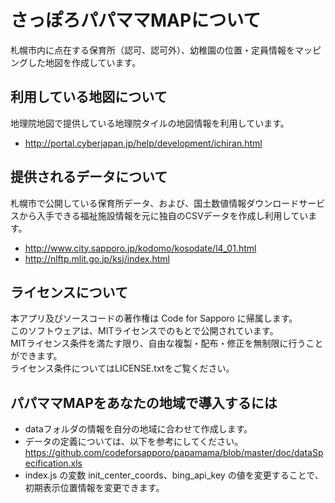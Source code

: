 # さっぽろパパママMAPについて

札幌市内に点在する保育所（認可、認可外）、幼稚園の位置・定員情報をマッピングした地図を作成しています。

## 利用している地図について

地理院地図で提供している地理院タイルの地図情報を利用しています。

- http://portal.cyberjapan.jp/help/development/ichiran.html

## 提供されるデータについて

札幌市で公開している保育所データ、および、国土数値情報ダウンロードサービスから入手できる福祉施設情報を元に独自のCSVデータを作成し利用しています。

- http://www.city.sapporo.jp/kodomo/kosodate/l4_01.html
- http://nlftp.mlit.go.jp/ksj/index.html

## ライセンスについて

本アプリ及びソースコードの著作権は Code for Sapporo に帰属します。  
このソフトウェアは、MITライセンスでのもとで公開されています。  
MITライセンス条件を満たす限り、自由な複製・配布・修正を無制限に行うことができます。  
ライセンス条件についてはLICENSE.txtをご覧ください。

## パパママMAPをあなたの地域で導入するには

- dataフォルダの情報を自分の地域に合わせて作成します。
- データの定義については、以下を参考にしてください。
https://github.com/codeforsapporo/papamama/blob/master/doc/dataSpecification.xls
- index.js の変数 init_center_coords、bing_api_key の値を変更することで、初期表示位置情報を変更できます。
